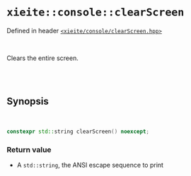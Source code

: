 # `xieite::console::clearScreen`
Defined in header [`<xieite/console/clearScreen.hpp>`](../../include/xieite/console/clearScreen.hpp)

<br/>

Clears the entire screen.

<br/><br/>

## Synopsis

<br/>

```cpp
constexpr std::string clearScreen() noexcept;
```
### Return value
- A `std::string`, the ANSI escape sequence to print
